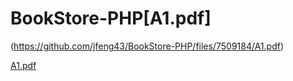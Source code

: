 # BookStore-PHP[A1.pdf]

(https://github.com/jfeng43/BookStore-PHP/files/7509184/A1.pdf)

[A1.pdf](https://github.com/jfeng43/BookStore-PHP/files/7509188/A1.pdf)



